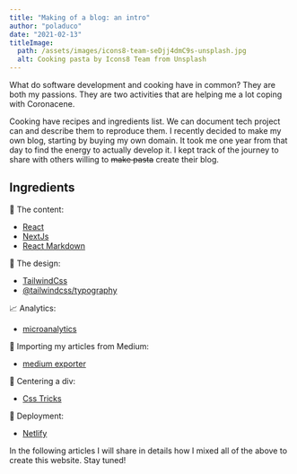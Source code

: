 ```yaml
---
title: "Making of a blog: an intro"
author: "poladuco"
date: "2021-02-13"
titleImage: 
  path: /assets/images/icons8-team-seDjj4dmC9s-unsplash.jpg
  alt: Cooking pasta by Icons8 Team from Unsplash
---
```


What do software development and cooking have in common? They are both my passions. They are two activities that are helping me a lot coping with Coronacene.

Cooking have recipes and ingredients list. We can document tech project can and describe them to reproduce them. I recently decided to make my own blog, starting by buying my own domain. It took me one year from that day to find the energy to actually develop it. I kept track of the journey to share with others willing to ~~make pasta~~ create their blog.

## Ingredients

📃 The content:

- [React](https://reactjs.org/)
- [NextJs](https://nextjs.org/)
- [React Markdown](https://github.com/remarkjs/react-markdown)

🎨 The design:

- [TailwindCss](https://tailwindcss.com/)
- [@tailwindcss/typography](@tailwindcss/typography)

📈 Analytics:

- [microanalytics](https://microanalytics.io)

🚚 Importing my articles from Medium:

- [medium exporter](https://github.com/xdamman/mediumexporter)

🎯 Centering a div:

- [Css Tricks](https://css-tricks.com/)

🚀 Deployment:

- [Netlify](https://www.netlify.com/)

In the following articles I will share in details how I mixed all of the above to create this website. Stay tuned!
